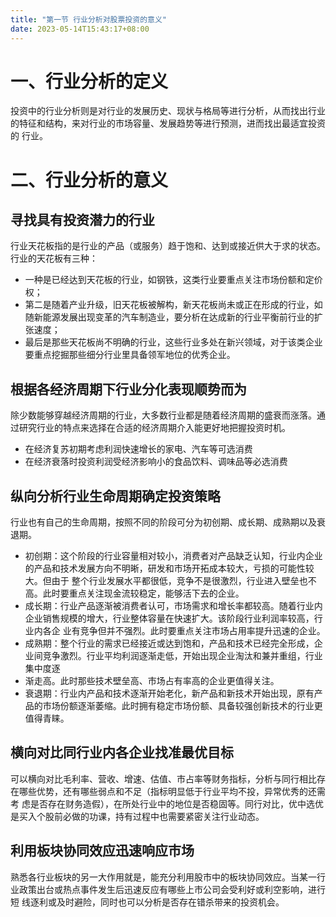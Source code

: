 ```yaml
---
title: "第一节 行业分析对股票投资的意义"
date: 2023-05-14T15:43:17+08:00
---
```


# 一、行业分析的定义

投资中的行业分析则是对行业的发展历史、现状与格局等进行分析，从而找出行业的特征和结构，来对行业的市场容量、发展趋势等进行预测，进而找出最适宜投资的
行业。

# 二、行业分析的意义

## 寻找具有投资潜力的行业

行业天花板指的是行业的产品（或服务）趋于饱和、达到或接近供大于求的状态。行业的天花板有三种：

- 一种是已经达到天花板的行业，如钢铁，这类行业要重点关注市场份额和定价权；
- 第二是随着产业升级，旧天花板被解构，新天花板尚未或正在形成的行业，如随新能源发展出现变革的汽车制造业，要分析在达成新的行业平衡前行业的扩张速度；
- 最后是那些天花板尚不明确的行业，这些行业多处在新兴领域，对于该类企业要重点挖掘那些细分行业里具备领军地位的优秀企业。

## 根据各经济周期下行业分化表现顺势而为

除少数能够穿越经济周期的行业，大多数行业都是随着经济周期的盛衰而涨落。通过研究行业的特点来选择在合适的经济周期介入能更好地把握投资时机。

- 在经济复苏初期考虑利润快速增长的家电、汽车等可选消费
- 在经济衰落时投资利润受经济影响小的食品饮料、调味品等必选消费

## 纵向分析行业生命周期确定投资策略

行业也有自己的生命周期，按照不同的阶段可分为初创期、成长期、成熟期以及衰退期。

- 初创期：这个阶段的行业容量相对较小，消费者对产品缺乏认知，行业内企业的产品和技术发展方向不明晰，研发和市场开拓成本较大，亏损的可能性较大。但由于
  整个行业发展水平都很低，竞争不是很激烈，行业进入壁垒也不高。此时要重点关注现金流较稳定，能够活下去的企业。
- 成长期：行业产品逐渐被消费者认可，市场需求和增长率都较高。随着行业内企业销售规模的增大，行业整体容量在快速扩大。该阶段行业利润率较高，行业内各企
  业有竞争但并不强烈。此时要重点关注市场占用率提升迅速的企业。
- 成熟期：整个行业的需求已经接近或达到饱和，产品和技术已经完全形成，企业间竞争激烈。行业平均利润逐渐走低，开始出现企业淘汰和兼并重组，行业集中度逐
- 渐走高。此时那些技术壁垒高、市场占有率高的企业更值得关注。
- 衰退期：行业内产品和技术逐渐开始老化，新产品和新技术开始出现，原有产品的市场份额逐渐萎缩。此时拥有稳定市场份额、具备较强创新技术的行业更值得青睐。

## 横向对比同行业内各企业找准最优目标

可以横向对比毛利率、营收、增速、估值、市占率等财务指标，分析与同行相比存在哪些优势，还有哪些弱点和不足（指标明显低于行业平均不投，异常优秀的还需考
虑是否存在财务造假），在所处行业中的地位是否稳固等。同行对比，优中选优是买入个股前必做的功课，持有过程中也需要紧密关注行业动态。

## 利用板块协同效应迅速响应市场

熟悉各行业板块的另一大作用就是，能充分利用股市中的板块协同效应。当某一行业政策出台或热点事件发生后迅速反应有哪些上市公司会受利好或利空影响，进行短
线逐利或及时避险，同时也可以分析是否存在错杀带来的投资机会。
